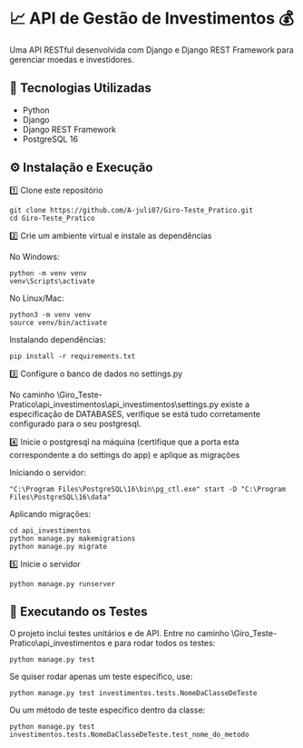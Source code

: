 # 📈 API de Gestão de Investimentos 💰
Uma API RESTful desenvolvida com Django e Django REST Framework para gerenciar moedas e investidores.

## 🚀 Tecnologias Utilizadas

- Python
- Django
- Django REST Framework
- PostgreSQL 16

## ⚙ Instalação e Execução

1️⃣ Clone este repositório

```
git clone https://github.com/A-juli07/Giro-Teste_Pratico.git
cd Giro-Teste_Pratico
```

2️⃣ Crie um ambiente virtual e instale as dependências

No Windows:
```
python -m venv venv
venv\Scripts\activate
```

No Linux/Mac:
```
python3 -m venv venv
source venv/bin/activate
```

Instalando dependências:
```
pip install -r requirements.txt
```
3️⃣ Configure o banco de dados no settings.py

No caminho \Giro_Teste-Pratico\api_investimentos\api_investimentos\settings.py existe a especificação de DATABASES, verifique se está tudo corretamente configurado para o seu postgresql.


4️⃣ Inicie o postgresql na máquina (certifique que a porta esta correspondente a do settings do app) e aplique as migrações

Iniciando o servidor:
```
"C:\Program Files\PostgreSQL\16\bin\pg_ctl.exe" start -D "C:\Program Files\PostgreSQL\16\data"
```

Aplicando migrações:

```
cd api_investimentos
python manage.py makemigrations
python manage.py migrate
```

5️⃣ Inicie o servidor

```
python manage.py runserver
```


## 🧪 Executando os Testes

O projeto inclui testes unitários e de API. Entre no caminho \Giro_Teste-Pratico\api_investimentos e para rodar todos os testes:

```
python manage.py test
```
Se quiser rodar apenas um teste específico, use:

```
python manage.py test investimentos.tests.NomeDaClasseDeTeste
```

Ou um método de teste específico dentro da classe:

```
python manage.py test investimentos.tests.NomeDaClasseDeTeste.test_nome_do_metodo
```
